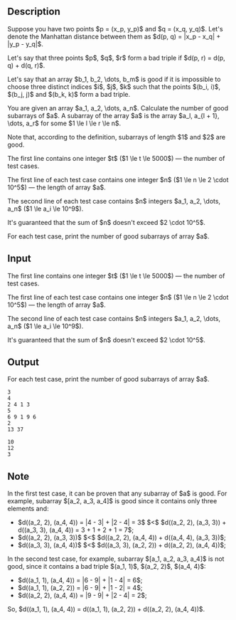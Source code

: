 ## Description

<div><p>Suppose you have two points $p = (x_p, y_p)$ and $q = (x_q, y_q)$. Let's denote the Manhattan distance between them as $d(p, q) = |x_p - x_q| + |y_p - y_q|$.</p><p>Let's say that three points $p$, $q$, $r$ form a <span class="tex-font-style-it">bad</span> triple if $d(p, r) = d(p, q) + d(q, r)$.</p><p>Let's say that an array $b_1, b_2, \dots, b_m$ is <span class="tex-font-style-it">good</span> if it is impossible to choose three <span class="tex-font-style-bf">distinct</span> indices $i$, $j$, $k$ such that the points $(b_i, i)$, $(b_j, j)$ and $(b_k, k)$ form a bad triple.</p><p>You are given an array $a_1, a_2, \dots, a_n$. Calculate the number of <span class="tex-font-style-it">good</span> subarrays of $a$. A subarray of the array $a$ is the array $a_l, a_{l + 1}, \dots, a_r$ for some $1 \le l \le r \le n$.</p><p>Note that, according to the definition, subarrays of length $1$ and $2$ are <span class="tex-font-style-it">good</span>.</p></div><div class="input-specification"><p>The first line contains one integer $t$ ($1 \le t \le 5000$)&nbsp;— the number of test cases.</p><p>The first line of each test case contains one integer $n$ ($1 \le n \le 2 \cdot 10^5$)&nbsp;— the length of array $a$.</p><p>The second line of each test case contains $n$ integers $a_1, a_2, \dots, a_n$ ($1 \le a_i \le 10^9$).</p><p>It's guaranteed that the sum of $n$ doesn't exceed $2 \cdot 10^5$.</p></div><div class="output-specification"><p>For each test case, print the number of <span class="tex-font-style-it">good</span> subarrays of array $a$.</p></div>

## Input

<p>The first line contains one integer $t$ ($1 \le t \le 5000$)&nbsp;— the number of test cases.</p><p>The first line of each test case contains one integer $n$ ($1 \le n \le 2 \cdot 10^5$)&nbsp;— the length of array $a$.</p><p>The second line of each test case contains $n$ integers $a_1, a_2, \dots, a_n$ ($1 \le a_i \le 10^9$).</p><p>It's guaranteed that the sum of $n$ doesn't exceed $2 \cdot 10^5$.</p>

## Output

<p>For each test case, print the number of <span class="tex-font-style-it">good</span> subarrays of array $a$.</p>





```input1
3
4
2 4 1 3
5
6 9 1 9 6
2
13 37
```




```output1
10
12
3
```



## Note

<p>In the first test case, it can be proven that any subarray of $a$ is <span class="tex-font-style-it">good</span>. For example, subarray $[a_2, a_3, a_4]$ is good since it contains only three elements and: </p><ul> <li> $d((a_2, 2), (a_4, 4)) = |4 - 3| + |2 - 4| = 3$ $&lt;$ $d((a_2, 2), (a_3, 3)) + d((a_3, 3), (a_4, 4)) = 3 + 1 + 2 + 1 = 7$; </li><li> $d((a_2, 2), (a_3, 3))$ $&lt;$ $d((a_2, 2), (a_4, 4)) + d((a_4, 4), (a_3, 3))$; </li><li> $d((a_3, 3), (a_4, 4))$ $&lt;$ $d((a_3, 3), (a_2, 2)) + d((a_2, 2), (a_4, 4))$; </li></ul><p>In the second test case, for example, subarray $[a_1, a_2, a_3, a_4]$ is <span class="tex-font-style-bf">not</span> good, since it contains a <span class="tex-font-style-it">bad</span> triple $(a_1, 1)$, $(a_2, 2)$, $(a_4, 4)$: </p><ul> <li> $d((a_1, 1), (a_4, 4)) = |6 - 9| + |1 - 4| = 6$; </li><li> $d((a_1, 1), (a_2, 2)) = |6 - 9| + |1 - 2| = 4$; </li><li> $d((a_2, 2), (a_4, 4)) = |9 - 9| + |2 - 4| = 2$; </li></ul><p>So, $d((a_1, 1), (a_4, 4)) = d((a_1, 1), (a_2, 2)) + d((a_2, 2), (a_4, 4))$.</p>
